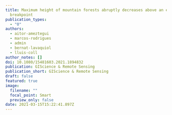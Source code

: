 ```yaml
---
title: Maximum height of mountain forests abruptly decreases above an elevation
  breakpoint
publication_types:
  - "0"
authors:
  - aitor-ameztegui
  - marcos-rodrigues
  - admin
  - bernat-lavaquiol
  - lluis-coll
author_notes: []
doi: 10.1080/15481603.2021.1894832
publication: GIScience & Remote Sensing
publication_short: GIScience & Remote Sensing
draft: false
featured: true
image:
  filename: ""
  focal_point: Smart
  preview_only: false
date: 2021-03-15T15:22:41.897Z
---
```

